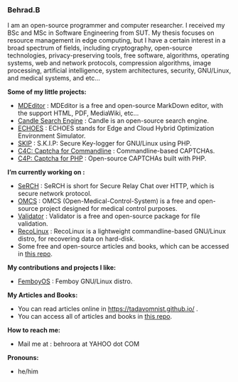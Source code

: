 ### Behrad.B

I am an open-source programmer and computer researcher. I received my BSc and MSc in Software Engineering from SUT. My thesis focuses on resource management in edge computing, but I have a certain interest in a broad spectrum of fields, including cryptography, open-source technologies, privacy-preserving tools, free software, algorithms, operating systems, web and network protocols, compression algorithms, image processing, artificial intelligence, system architectures, security, GNU/Linux, and medical systems, and etc...

**Some of my little projects:**
+ [MDEditor](https://github.com/TadavomnisT/MDEditor) : MDEditor is a free and open-source MarkDown editor, with the support HTML, PDF, MediaWiki, etc...
+ [Candle Search Engine](https://github.com/TadavomnisT/candle_search_engine) : Candle is an open-source search engine.
+ [ECHOES](https://github.com/TadavomnisT/ECHOES) : ECHOES stands for Edge and Cloud Hybrid Optimization Environment Simulator.
+ [SKIP](https://github.com/TadavomnisT/SKIP) : S.K.I.P: Secure Key-logger for GNU/Linux using PHP.
+ [C4C: Captcha for Commandline](https://github.com/TadavomnisT/captcha-for-commandline) : Commandline-based CAPTCHAs.
+ [C4P: Captcha for PHP](https://github.com/TadavomnisT/captcha_for_php) : Open-source CAPTCHAs built with PHP.

**I’m currently working on :**
+ [SeRCH](https://github.com/TadavomnisT/SeRCH) :  SeRCH is short for Secure Relay Chat over HTTP, which is secure network protocol.
+ [OMCS](https://github.com/Tadavomnism/Open-Medical-Control-System) : OMCS (Open-Medical-Control-System) is a free and open-source project designed for medical control purposes.
+ [Validator](https://github.com/TadavomnisT/validator) : Validator is a free and open-source package for file validation.
+ [RecoLinux](https://github.com/TadavomnisT/RecoLinux) : RecoLinux is a lightweight commandline-based GNU/Linux distro, for recovering data on hard-disk. 
+ Some free and open-source articles and books, which can be accessed in [this repo](https://github.com/TadavomnisT/Free_Books-Documents). 

**My contributions and projects I like:**
+ [FemboyOS](https://github.com/Sugaryyyy/FemboyOS) : Femboy GNU/Linux distro.

**My Articles and Books:**
* You can read articles online in https://tadavomnist.github.io/ .
* You can access all of articles and books in [this repo](https://github.com/TadavomnisT/Free_Books-Documents).

**How to reach me:**
+ Mail me at : behroora at YAHOO dot COM

**Pronouns:** 
+ he/him

